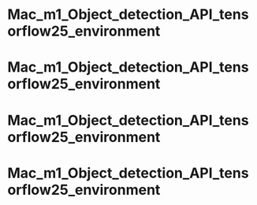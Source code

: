 # Mac_m1_Object_detection_API_tensorflow25_environment
# Mac_m1_Object_detection_API_tensorflow25_environment
# Mac_m1_Object_detection_API_tensorflow25_environment
# Mac_m1_Object_detection_API_tensorflow25_environment
